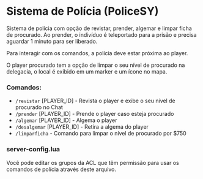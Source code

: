 # Sistema de Polícia (PoliceSY)

Sistema de polícia com opção de revistar, prender, algemar e limpar ficha de procurado. Ao prender, o indivíduo é teleportado para a prisão e precisa aguardar 1 minuto para ser liberado.

Para interagir com os comandos, a polícia deve estar próxima ao player.

O player procurado tem a opção de limpar o seu nível de procurado na delegacia, o local é exibido em um marker e um ícone no mapa.

### Comandos:
+ `/revistar` [PLAYER_ID] - Revista o player e exibe o seu nível de procurado no Chat
+ `/prender` [PLAYER_ID] - Prende o player caso esteja procurado
+ `/algemar` [PLAYER_ID] - Algema o player
+ `/desalgemar` [PLAYER_ID] - Retira a algema do player
+ `/limparficha` - Comando para limpar o nível de procurado por $750

### server-config.lua
Você pode editar os grupos da ACL que têm permissão para usar os comandos de polícia através deste arquivo.
